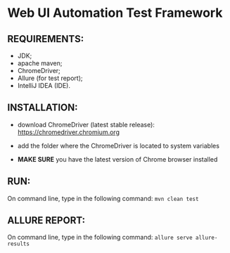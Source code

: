 # Web UI Automation Test Framework

## REQUIREMENTS:
- JDK;
- apache maven;
- ChromeDriver;
- Allure (for test report);
- IntelliJ IDEA (IDE).

## INSTALLATION:
- download ChromeDriver (latest stable release):
<https://chromedriver.chromium.org>

- add the folder where the ChromeDriver is located to system variables

- **MAKE SURE** you have the latest version of Chrome browser installed

## RUN:
On command line, type in the following command:
`mvn clean test`

## ALLURE REPORT:
On command line, type in the following command:
`allure serve allure-results`